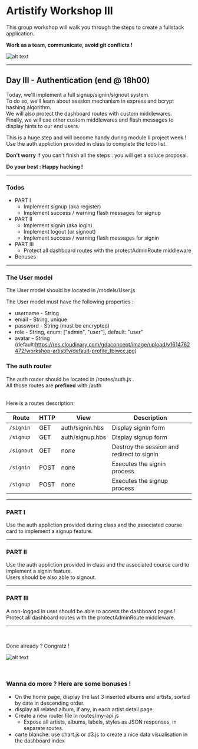 # Artistify Workshop III

This group workshop will walk you through the steps to create a fullstack application.

**Work as a team, communicate, avoid git conflicts !**
<br/>

![alt text][intro]

[intro]: https://media.giphy.com/media/JxxkWxHOEDrq0/giphy.gif "rock on !"

---

## Day III - Authentication (end @ 18h00)

Today, we'll implement a full signup/signin/signout system.  
To do so, we'll learn about session mechanism in express and bcrypt hashing algorithm.  
We will also protect the dashboard routes with custom middlewares.  
Finally, we will use other custom middlewares and flash messages to display hints to our end users.

This is a huge step and will become handy during module II project week !
Use the auth appliction provided in class to complete the todo list.  

**Don't worry** if you can't finish all the steps : you will get a soluce proposal.

**Do your best : Happy hacking !**

---

### Todos

- PART I
  - Implement signup (aka register)
  - Implement success / warning flash messages for signup
- PART II
  - Implement signin (aka login)
  - Implement logout (or signout)
  - Implement success / warning flash messages for signin
- PART III
  - Protect all dashboard routes with the protectAdminRoute middleware
- Bonuses

---

### The User model

The User model should be located in /models/User.js

The User model must have the following properties :

- username - String  
- email - String, unique  
- password - String (must be encrypted)  
- role - String, enum: ["admin", "user"], default: "user"  
- avatar - String (default:https://res.cloudinary.com/gdaconcept/image/upload/v1614762472/workshop-artistify/default-profile_tbiwcc.jpg)  

### The auth router

The auth router should be located in /routes/auth.js .  
All those routes are **prefixed** with /auth  

<br/>
Here is a routes description:  

| Route         | HTTP | View                       | Description                                          |
| ------------- | ---- | -------------------------- | ---------------------------------------------------- |
| `/signin`     | GET  | auth/signin.hbs            | Display signin form                                  |
| `/signup `    | GET  | auth/signup.hbs            | Display signup form                                  |
| `/signout`    | GET  | none                       | Destroy the session and redirect to signin           |
| `/signin`     | POST | none                       | Executes the signin process                          |
| `/signup`     | POST | none                       | Executes the signup process                          |

---

### PART I

Use the auth appliction provided during class and the associated course card to implement a signup feature.  

---

### PART II

Use the auth appliction provided in class and the associated course card to implement a signin feature.  
Users should be also able to signout.  

---

### PART III

A non-logged in user should be able to access the dashboard pages !  
Protect all dashboard routes with the protectAdminRoute middleware. 

---

<br/>

Done already ? Congratz !

![alt text][congratz]

[congratz]: https://media.giphy.com/media/svw5mZJdFB41G/giphy.gif "all done"

<br/>

### Wanna do more ? Here are some bonuses !

- On the home page, display the last 3 inserted albums and artists, sorted by date in descending order.
- display all related album, if any, in each artist detail page
- Create a new router file in routes/my-api.js
  - Expose all artists, albums, labels, styles as JSON responses, in separate routes.
- carte blanche: use chart.js or d3.js to create a nice data visualisation in the dashboard index

